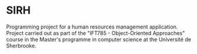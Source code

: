 # SIRH
Programming project for a human resources management application. Project carried out as part of the "IFT785 - Object-Oriented Approaches" course in the Master's programme in computer science at the Université de Sherbrooke.
